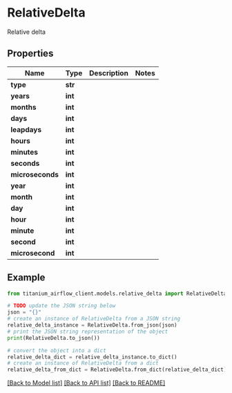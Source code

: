 # RelativeDelta

Relative delta

## Properties

Name | Type | Description | Notes
------------ | ------------- | ------------- | -------------
**type** | **str** |  | 
**years** | **int** |  | 
**months** | **int** |  | 
**days** | **int** |  | 
**leapdays** | **int** |  | 
**hours** | **int** |  | 
**minutes** | **int** |  | 
**seconds** | **int** |  | 
**microseconds** | **int** |  | 
**year** | **int** |  | 
**month** | **int** |  | 
**day** | **int** |  | 
**hour** | **int** |  | 
**minute** | **int** |  | 
**second** | **int** |  | 
**microsecond** | **int** |  | 

## Example

```python
from titanium_airflow_client.models.relative_delta import RelativeDelta

# TODO update the JSON string below
json = "{}"
# create an instance of RelativeDelta from a JSON string
relative_delta_instance = RelativeDelta.from_json(json)
# print the JSON string representation of the object
print(RelativeDelta.to_json())

# convert the object into a dict
relative_delta_dict = relative_delta_instance.to_dict()
# create an instance of RelativeDelta from a dict
relative_delta_from_dict = RelativeDelta.from_dict(relative_delta_dict)
```
[[Back to Model list]](../README.md#documentation-for-models) [[Back to API list]](../README.md#documentation-for-api-endpoints) [[Back to README]](../README.md)


